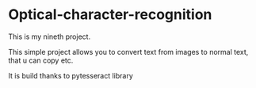 # Optical-character-recognition

This is my nineth project.

This simple project allows you to convert text from images to normal text, that u can copy etc.

It is build thanks to pytesseract library
